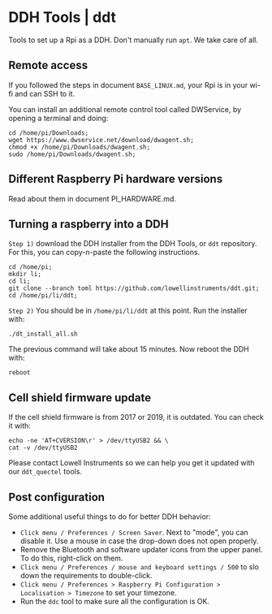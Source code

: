 # DDH Tools | ddt

Tools to set up a Rpi as a DDH. Don't manually run ```apt```. We take care of all.


## Remote access

If you followed the steps in document ``BASE_LINUX.md``, your Rpi is in your wi-fi and can SSH to it.

You can install an additional remote control tool called DWService, by opening a terminal and doing:

```
cd /home/pi/Downloads;
wget https://www.dwservice.net/download/dwagent.sh;
chmod +x /home/pi/Downloads/dwagent.sh;
sudo /home/pi/Downloads/dwagent.sh;
```

## Different Raspberry Pi hardware versions

Read about them in document PI_HARDWARE.md.


## Turning a raspberry into a DDH

``Step 1)`` download the DDH installer from the DDH Tools, or ``ddt`` repository. For this, you can copy-n-paste the following instructions.

```console
cd /home/pi;
mkdir li;
cd li;
git clone --branch toml https://github.com/lowellinstruments/ddt.git;
cd /home/pi/li/ddt;
```

``Step 2)`` You should be in ``/home/pi/li/ddt`` at this point. Run the installer with:

```console
./dt_install_all.sh
```` 

The previous command will take about 15 minutes. Now reboot the DDH with:

```console
reboot
```` 

## Cell shield firmware update

If the cell shield firmware is from 2017 or 2019, it is outdated. You can check it with:

```console
echo -ne 'AT+CVERSION\r' > /dev/ttyUSB2 && \
cat -v /dev/ttyUSB2
```

Please contact Lowell Instruments so we can help you get it updated with our ``ddt_quectel`` tools.


## Post configuration

Some additional useful things to do for better DDH behavior:

- ``Click menu / Preferences / Screen Saver``. Next to "mode", you can disable it. Use a mouse in case the drop-down does not open properly.
- Remove the Bluetooth and software updater icons from the upper panel. To do this, right-click on them.
- ``Click menu / Preferences / mouse and keyboard settings / 500`` to slo down the requirements to double-click.
- ``Click menu / Preferences > Raspberry Pi Configuration > Localisation > Timezone`` to set your timezone.
- Run the ``ddc`` tool to make sure all the configuration is OK.
